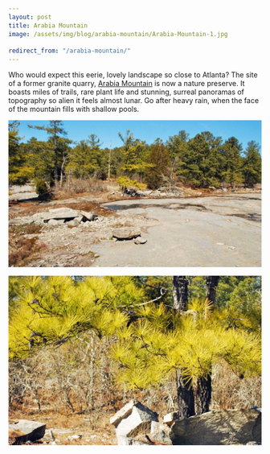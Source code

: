 ```yaml
---
layout: post
title: Arabia Mountain
image: /assets/img/blog/arabia-mountain/Arabia-Mountain-1.jpg

redirect_from: "/arabia-mountain/"
---
```


Who would expect this eerie, lovely landscape so close to Atlanta? The site of a former granite quarry, [Arabia Mountain][0] is now a nature preserve. It boasts miles of trails, rare plant life and stunning, surreal panoramas of topography so alien it feels almost lunar. Go after heavy rain, when the face of the mountain fills with shallow pools.

![Arabia Mountain](/assets/img/blog/arabia-mountain/Arabia-Mountain-2.jpg)

![Arabia Mountain](/assets/img/blog/arabia-mountain/Arabia-Mountain-4.jpg)

[0]: http://arabiaalliance.org/explore/plan-your-visit/visit-davidson-arabia-nature-preserve/